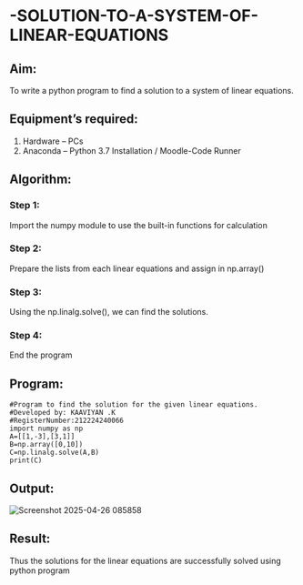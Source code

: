 # -SOLUTION-TO-A-SYSTEM-OF-LINEAR-EQUATIONS
## Aim:
To write a python program to find a solution to a system of linear equations.
## Equipment’s required:
1. 	Hardware – PCs
2. 	Anaconda – Python 3.7 Installation / Moodle-Code Runner
## Algorithm:
### Step 1: 
Import the numpy module to use the built-in functions for calculation
### Step 2: 
Prepare the lists from each linear equations and assign in np.array()
### Step 3: 
Using the np.linalg.solve(), we can find the solutions.
### Step 4: 
End the program
## Program:
~~~
#Program to find the solution for the given linear equations.
#Developed by: KAAVIYAN .K
#RegisterNumber:212224240066
import numpy as np
A=[[1,-3],[3,1]]
B=np.array([0,10])
C=np.linalg.solve(A,B)
print(C)
~~~

## Output:
![Screenshot 2025-04-26 085858](https://github.com/user-attachments/assets/0e913d4f-acfb-4930-b785-8bcad9fe2d83)

## Result: 
Thus the solutions for the linear equations are successfully solved using python program
